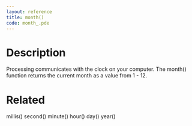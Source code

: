 ```yaml
---
layout: reference
title: month()
code: month_.pde
---
```


# Description

Processing communicates with the clock on your computer. The month() function returns the current month as a value from 1 - 12.

# Related

millis()
second()
minute()
hour()
day()
year()

